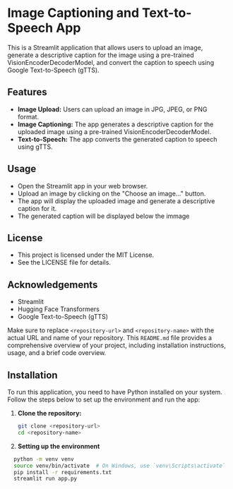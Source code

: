 # Image Captioning and Text-to-Speech App

This is a Streamlit application that allows users to upload an image, generate a descriptive caption for the image using a pre-trained VisionEncoderDecoderModel, and convert the caption to speech using Google Text-to-Speech (gTTS).

## Features

- **Image Upload:** Users can upload an image in JPG, JPEG, or PNG format.
- **Image Captioning:** The app generates a descriptive caption for the uploaded image using a pre-trained VisionEncoderDecoderModel.
- **Text-to-Speech:** The app converts the generated caption to speech using gTTS.

## Usage

- Open the Streamlit app in your web browser.
- Upload an image by clicking on the "Choose an image..." button.
- The app will display the uploaded image and generate a descriptive caption for it.
- The generated caption will be displayed below the immage

## License

- This project is licensed under the MIT License.
- See the LICENSE file for details.


## Acknowledgements
- Streamlit
- Hugging Face Transformers
- Google Text-to-Speech (gTTS)

Make sure to replace `<repository-url>` and `<repository-name>` with the actual URL and name of your repository. This `README.md` file provides a comprehensive overview of your project, including installation instructions, usage, and a brief code overview.


## Installation

To run this application, you need to have Python installed on your system. Follow the steps below to set up the environment and run the app:

1. **Clone the repository:**
   ```sh
   git clone <repository-url>
   cd <repository-name>

2. **Setting up the environment** 
 ```sh
   python -m venv venv
   source venv/bin/activate  # On Windows, use `venv\Scripts\activate`
   pip install -r requirements.txt
   streamlit run app.py
   





